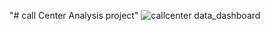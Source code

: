 "# call Center Analysis project" 
![callcenter data_dashboard](https://github.com/John-Muriu/bike-sale-analysis/assets/46898504/cf60ad6c-1f9e-465f-bbd9-859117bff72d)
